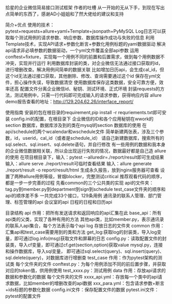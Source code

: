 拾星的企业微信简易接口测试框架
作者的吐槽
从一开始的无从下手，到现在写出点简单的东西了，感谢AD小姐姐和了然大佬给的建议和支持

简介+优点
使用的技术：pytest+requests+allure+yaml+Template+jsonpath+PyMySQL
Log日志可以获取每个测试用例的请求参数、响应参数、数据库操作成功与失败的信息
利用Template技术，实现API请求+参数化断言+参数化用例标题的yaml数据驱动
解决api请求非必填参数的数据驱动，一个yml文件覆盖全部api参数
运用conftest+fixture，实现每一个用例不同的前置和后置需求，做到每个用例数据不冲突，实现并行运行
利用数据库封装的类，对企业微信无法通过接口获取的id，进行增删改查。解决用例间简单的数据关联
比如增加日历api，会生成cal_id，但这个id无法通过接口获取，其他删除、修改、查询需要通过这个id
保存在yml文件，担心操作失误，导致数据清空
使用数据库保存这类数据，安全可靠方便，效率还高
配置文件分离企业微信id、秘钥、测试环境、正式环境
封装requests的方法，测试用例中，只需一行代码即可完成输入的请求参数，获得响应内容
allure demo报告查看的地址：http://129.204.62.26/interface_report/


使用指南
安装的包在根目录的requirement,pip install -r requriements.txt即可安装
config.ini的配置，在根目录下
企业微信的ID和各个应用秘钥在wwork的section
数据库，数据库涉及到的类在mysql的section
数据库的使用
在api/schedule的两个wcalendar和wschedule文件
简单新建两张表，涉及三个参数，id，userid，cal_id（或者是schedule_id）
请自己新建数据库，搜索所有的sql.select、sql.insert、sql.delete语句，并自行修改
有一些用例的数据和我本身的企业微信数据相关联，所以会出现运行失败的情况，数据最好都是自己造
allure的使用
在项目根目录下，输入：pytest --alluredir=./report/result即可生成结果
输入：allure serve ./report/result可临时查看结果
输入：allure generate ./report/result -o report/result/html 生成永久报告，放到nginx服务器可查看
设置了两种allure用例等级，冒烟blocker，完整测试critical
推荐观看代码的顺序，都是一步一步完善的过程
先看common的三个公共类的实现
api的文件夹：tag.py到member.py到department到sign到schedule
test_case文件夹的顺序和api的顺序差不多
一共完成33个接口，129条用例
通讯录的联系人管理、部门管理、标签管理的api
会议室的api
日程的日程和日历api


目录结构
api
作用：把所有发送请求和返回响应的api汇集在此
base_api：所有api类的父类，实现了各种有用的方法
其他api类，比如member.py，表示通讯录的联系人api集合，每个方法表示每个api
log
存放日志的文件夹
common
作用：汇集api和test_case需要用到的类和方法
get_log:获取log的封装类，导入log变量，即可通过log.info(msg)获取文件和屏幕的日志
config.py：读取配置文件的封装类，导入cf变量，即可通过cf.get(section,option)获取value
mysql.py，连接和操作数据库，导入sql变量，
即可通过sql.select(query)、sql.insert(query)、sql.delete(query)，对数据库进行增删查
test_case
作用：作为pytest架构的测试类
每个文件夹的文件
conftest.py：为每个用例添加不同的前后置步骤，并获取对应的token值，供用例使用
test_xxxx.py：测试用例
data
作用：存放api请求的数据和参数化的数据
每个文件夹的文件
xxxx_api.yml：存放每一个类中的api请求数据，比如member的增删改查的api数据
xxx_para.yml：包含请求参数+断言+ids标题的参数化数据
config.ini文件：保存配置文件的数据
pytest.ini文件：pytest的配置文件
